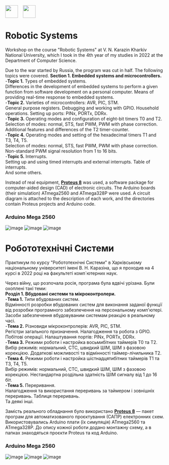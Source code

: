 <div style="display: flex;">
    <img src="https://static8.tgstat.ru/channels/_0/ce/ceecb42fcf878251779474152143188f.jpg" width="40" height="40">
    &nbsp;&nbsp;&nbsp;&nbsp;
    <img src="http://geometry.karazin.ua/themes/frontend/images/univer_logo.jpg" width="40" height="40">
</div>


# Robotic Systems

Workshop on the course "Robotic Systems" at V. N. Karazin Kharkiv National University, which I took in the 4th year of my studies in 2022 at the Department of Computer Science. 

Due to the war started by Russia, the program was cut in half. The following topics were covered.
**Section 1. Embedded systems and microcontrollers.**\
-**Topic 1.** Types of embedded systems.\
Differences in the development of embedded systems to perform a given function from software development on a personal computer. Means of providing real-time response to embedded systems.\
-**Topic 2.** Varieties of microcontrollers: AVR, PIC, STM.\
General purpose registers. Debugging and working with GPIO. Household operations.
Setting up ports: PINx, PORTx, DDRx.\
-**Topic 3.** Operating modes and configuration of eight-bit timers T0 and T2.\
Selection of modes: normal, STS, fast PWM, PWM with phase correction.
Additional features and differences of the T2 timer-counter.\
-**Topic 4.** Operating modes and setting of the hexadecimal timers T1 and T3, T4, T5.\
Selection of modes: normal, STS, fast PWM, PWM with phase correction.
Non-standard PWM signal resolution from 1 to 16 bits.\
-**Topic 5.** Interrupts.\
Setting up and using timed interrupts and external interrupts.
Table of interrupts.\
And some others.

Instead of real equipment, [**Proteus 8**](https://www.labcenter.com) was used, a software package for computer-aided design (CAD) of electronic circuits. The Arduino boards (their simulation) ATmega2560 and ATmega328P were used.
A circuit diagram is attached to the description of each work, and the directories contain Proteus projects and Arduino code.

### Arduino Mega 2560
![image](https://github.com/MaksymAndreiev/RoboticSystems/assets/29687267/5f6db5d9-3d4e-4527-b5a2-c8addf2feba6)
![image](https://github.com/MaksymAndreiev/RoboticSystems/assets/29687267/a62c1e2e-c1c9-4825-9fe3-8bb217c43833)
![image](https://github.com/MaksymAndreiev/RoboticSystems/assets/29687267/7ee6394c-1646-4ab5-a167-623682d69ad0)


# Робототехнічні Системи
Практикум по курсу "Робототехнічні Системи" в Харківському національному університеті імені В. Н. Каразіна, що я проходив на 4 курсі в 2022 році на факультеті комп`ютерних наук. 

Через війну, що розпочала росія, програма була вдвічі урізана. Були охоплені такі теми:\
**Розділ 1. Вбудовані системи та мікроконтролери.**\
-**Тема 1.** Типи вбудованих систем.\
Відмінності розробки вбудованих систем для виконання заданої функції від
розробки програмного забезпечення на персональному комп'ютері. Засоби забезпечення
вбудовуваним системам реакцію в реальному часі.\
-**Тема 2.** Різновиди мікроконтролерів: AVR, PIC, STM.\
Регістри загального призначення. Налагодження та робота з GPIO. Побітові операції.
Налаштування портів: PINx, PORTx, DDRx.\
-**Тема 3.** Режими роботи і настройка восьмибітних таймерів T0 та T2.\
Вибір режимів: нормальний, СТС, швидкий ШІМ, ШІМ з фазовою корекцією.
Додаткові можливості та відмінності таймер-лічильника Т2.\
-**Тема 4.** Режими роботи і настройка шістнадцятибітних таймерів T1 та T3, Т4, Т5.\
Вибір режимів: нормальний, СТС, швидкий ШІМ, ШІМ з фазовою корекцією.
Нестандартна роздільна здатність ШІМ сигналу від 1 до 16 біт.\
-**Тема 5.** Переривання.\
Налагодження та використання переривань за таймером і зовнішніх переривань.
Таблиця переривань.\
Та деякі інші.

Замість реального обладнання було використано [**Proteus 8**](https://www.labcenter.com) — пакет програм для автоматизованого проєктування (САПР) електронних схем. Використовувались Arduino плати (їх симуляція) ATmega2560 та ATmega328P.
До опису кожної роботи додано монтажну схему, а в папках знаходяться проєкти Proteus та код Arduino.

### Arduino Mega 2560
![image](https://github.com/MaksymAndreiev/RoboticSystems/assets/29687267/5f6db5d9-3d4e-4527-b5a2-c8addf2feba6)
![image](https://github.com/MaksymAndreiev/RoboticSystems/assets/29687267/a62c1e2e-c1c9-4825-9fe3-8bb217c43833)
![image](https://github.com/MaksymAndreiev/RoboticSystems/assets/29687267/02e1dff6-e214-42fd-abd6-2267310bf239)
